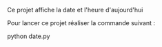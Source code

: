 Ce projet affiche la date et l'heure d'aujourd'hui

Pour lancer ce projet réaliser la commande suivant : 

python date.py